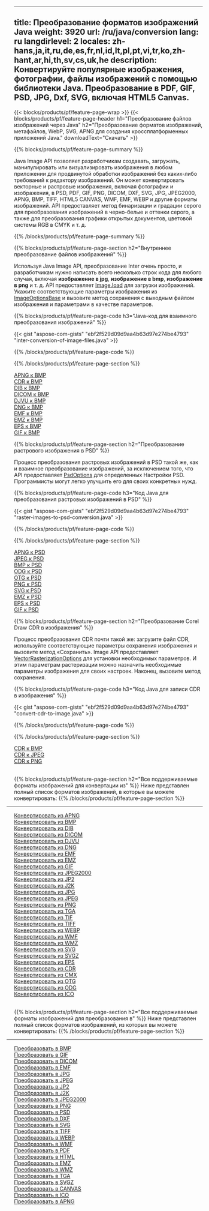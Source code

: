 ﻿
---
title: Преобразование форматов изображений Java 
weight: 3920
url: /ru/java/conversion 
lang: ru
langdirlevel: 2
locales: zh-hans,ja,it,ru,de,es,fr,nl,id,lt,pl,pt,vi,tr,ko,zh-hant,ar,hi,th,sv,cs,uk,he
description: Конвертируйте популярные изображения, фотографии, файлы изображений с помощью библиотеки Java. Преобразование в PDF, GIF, PSD, JPG, Dxf, SVG, включая HTML5 Canvas.
---

{{< blocks/products/pf/feature-page-wrap >}}
{{< blocks/products/pf/feature-page-header h1="Преобразование файлов изображений через Java" h2="Преобразование форматов изображений, метафайлов, WebP, SVG, APNG для создания кроссплатформенных приложений Java." downloadText="Скачать" >}}

{{% blocks/products/pf/feature-page-summary %}}

Java Image API позволяет разработчикам создавать, загружать, манипулировать или визуализировать изображения в любом приложении для продвинутой обработки изображений без каких-либо требований к редактору изображений. Он может конвертировать векторные и растровые изображения, включая фотографии и изображения, в PSD, PDF, GIF, PNG, DICOM, DXF, SVG, JPG, JPEG2000, APNG, BMP, TIFF, HTML5 CANVAS, WMF, EMF, WEBP и другие форматы изображений. API предоставляет метод бинаризации и градации серого для преобразования изображений в черно-белые и оттенки серого, а также для преобразования графики открытых документов, цветовой системы RGB в CMYK и т. д.

{{% /blocks/products/pf/feature-page-summary  %}}

{{% blocks/products/pf/feature-page-section  h2="Внутреннее преобразование файлов изображений" %}}

Используя Java Image API, преобразование Inter очень просто, и разработчикам нужно написать всего несколько строк кода для любого случая, включая **изображение в jpg**, **изображение в bmp**, **изображение в png** и т. д. API предоставляет [Image.load](https://apireference.aspose.com/imaging/java/com.aspose.imaging/Image#load-java.lang.String-) для загрузки изображений. Укажите соответствующие параметры изображения из [ImageOptionsBase](https://apireference.aspose.com/imaging/java/com.aspose.imaging/ImageOptionsBase) и вызовите метод сохранения с выходным файлом изображения и параметрами в качестве параметров.

{{% blocks/products/pf/feature-page-code h3="Java-код для взаимного преобразования изображений" %}}

{{< gist "aspose-com-gists" "ebf2f529d09d9aa4b63d97e274be4793" "inter-conversion-of-image-files.java" >}}

{{% /blocks/products/pf/feature-page-code  %}}

{{% /blocks/products/pf/feature-page-section %}}

<div class="container-fluid productfamilypage bg-gray">
    <div class="convertypes bg-gray agp-content section">
        <div class="container">
		<div class="row other-converters">
		   <div class="col-md-2 other-converter remove-lp remove-rp">
		      <a href="/imaging/ru/java/conversion/apng-to-bmp/">APNG к BMP</a>
		   </div>
		   <div class="col-md-2 other-converter remove-lp remove-rp">
		      <a href="/imaging/ru/java/conversion/cdr-to-bmp/">CDR к BMP</a>
		   </div>
		   <div class="col-md-2 other-converter remove-lp remove-rp">
		      <a href="/imaging/ru/java/conversion/dib-to-bmp/">DIB к BMP</a>
		   </div>
		   <div class="col-md-2 other-converter remove-lp remove-rp">
		      <a href="/imaging/ru/java/conversion/dicom-to-bmp/">DICOM к BMP</a>
		   </div>
 		   <div class="col-md-2 other-converter remove-lp remove-rp">
		      <a href="/imaging/ru/java/conversion/djvu-to-bmp/">DJVU к BMP</a>
		   </div>
		   <div class="col-md-2 other-converter remove-lp remove-rp">
		      <a href="/imaging/ru/java/conversion/dng-to-bmp/">DNG к BMP</a>
		   </div>
		   <div class="col-md-2 other-converter remove-lp remove-rp">
		      <a href="/imaging/ru/java/conversion/emf-to-bmp/">EMF к BMP</a>
		   </div>
		   <div class="col-md-2 other-converter remove-lp remove-rp">
		      <a href="/imaging/ru/java/conversion/emz-to-bmp/">EMZ к BMP</a>
		   </div>
		   <div class="col-md-2 other-converter remove-lp remove-rp">
		      <a href="/imaging/ru/java/conversion/eps-to-bmp/">EPS к BMP</a>
		   </div>
		   <div class="col-md-2 other-converter remove-lp remove-rp">
		      <a href="/imaging/ru/java/conversion/gif-to-bmp/">GIF к BMP</a>
		   </div>
		</div>
	</div>
    </div>
</div>

{{% blocks/products/pf/feature-page-section  h2="Преобразование растрового изображения в PSD" %}}

Процесс преобразования растровых изображений в PSD такой же, как и взаимное преобразование изображений, за исключением того, что API предоставляет [PsdOptions](https://apireference.aspose.com/imaging/java/com.aspose.imaging.imageoptions/PsdOptions) для определенных Настройки PSD. Программисты могут легко улучшить его для своих конкретных нужд.

{{% blocks/products/pf/feature-page-code h3="Код Java для преобразования растровых изображений в PSD" %}}

{{< gist "aspose-com-gists" "ebf2f529d09d9aa4b63d97e274be4793" "raster-images-to-psd-conversion.java" >}}

{{% /blocks/products/pf/feature-page-code  %}}

{{% /blocks/products/pf/feature-page-section %}}

<div class="container-fluid productfamilypage bg-gray">
    <div class="convertypes bg-gray agp-content section">
        <div class="container">
		<div class="row other-converters">
		   <div class="col-md-2 other-converter remove-lp remove-rp">
		      <a href="/imaging/ru/java/conversion/apng-to-PSD/">APNG к PSD</a>
		   </div>
		   <div class="col-md-2 other-converter remove-lp remove-rp">
		      <a href="/imaging/ru/java/conversion/jpeg-to-PSD/">JPEG к PSD</a>
		   </div>
		   <div class="col-md-2 other-converter remove-lp remove-rp">
		      <a href="/imaging/ru/java/conversion/bmp-to-PSD/">BMP к PSD</a>
		   </div>
		   <div class="col-md-2 other-converter remove-lp remove-rp">
		      <a href="/imaging/ru/java/conversion/odg-to-PSD/">ODG к PSD</a>
		   </div>
 		   <div class="col-md-2 other-converter remove-lp remove-rp">
		      <a href="/imaging/ru/java/conversion/otg-to-PSD/">OTG к PSD</a>
		   </div>
		   <div class="col-md-2 other-converter remove-lp remove-rp">
		      <a href="/imaging/ru/java/conversion/png-to-PSD/">PNG к PSD</a>
		   </div>
		   <div class="col-md-2 other-converter remove-lp remove-rp">
		      <a href="/imaging/ru/java/conversion/svg-to-PSD/">SVG к PSD</a>
		   </div>
		   <div class="col-md-2 other-converter remove-lp remove-rp">
		      <a href="/imaging/ru/java/conversion/emz-to-PSD/">EMZ к PSD</a>
		   </div>
		   <div class="col-md-2 other-converter remove-lp remove-rp">
		      <a href="/imaging/ru/java/conversion/eps-to-PSD/">EPS к PSD</a>
		   </div>
		   <div class="col-md-2 other-converter remove-lp remove-rp">
		      <a href="/imaging/ru/java/conversion/gif-to-PSD/">GIF к PSD</a>
		   </div>
		</div>
	</div>
    </div>
</div>

{{% blocks/products/pf/feature-page-section  h2="Преобразование Corel Draw CDR в изображения" %}}

Процесс преобразования CDR почти такой же: загрузите файл CDR, используйте соответствующие параметры сохранения изображения и вызовите метод «Сохранить». Image API предоставляет [VectorRasterizationOptions](https://apireference.aspose.com/imaging/java/com.aspose.imaging.imageoptions/vectorrasterizationoptions) для установки необходимых параметров. И этим параметрам растеризации можно назначить необходимые параметры изображения для своих настроек. Наконец, вызовите метод сохранения. 

{{% blocks/products/pf/feature-page-code h3="Код Java для записи CDR в изображения" %}}

{{< gist "aspose-com-gists" "ebf2f529d09d9aa4b63d97e274be4793" "convert-cdr-to-image.java" >}}

{{% /blocks/products/pf/feature-page-code  %}}

{{% /blocks/products/pf/feature-page-section %}}

<div class="container-fluid productfamilypage bg-gray">
    <div class="convertypes bg-gray agp-content section">
        <div class="container">
		<div class="row other-converters">
		   <div class="col-md-2 other-converter remove-lp remove-rp">
		      <a href="/imaging/ru/java/conversion/CDR-to-bmp/">CDR к BMP</a>
		   </div>
		   <div class="col-md-2 other-converter remove-lp remove-rp">
		      <a href="/imaging/ru/java/conversion/CDR-to-jpeg/">CDR к JPEG</a>
		   </div>
		   <div class="col-md-2 other-converter remove-lp remove-rp">
		      <a href="/imaging/ru/java/conversion/CDR-to-png/">CDR к PNG</a>
		   </div>		   
		</div>
	</div>
    </div>
</div>
<br/>

{{% blocks/products/pf/feature-page-section  h2="Все поддерживаемые форматы изображений для конвертации из" %}}
Ниже представлен полный список форматов изображений, в которые вы можете конвертировать:
{{% /blocks/products/pf/feature-page-section %}}
<div class="container-fluid productfamilypage bg-gray">
    <div class="convertypes bg-gray agp-content section">
        <div class="container">
                <hr style="margin-left:-20px;"/>
		<div class="row other-converters">
		    <div class='col-md-2 other-converter remove-lp remove-rp'><a href="/imaging/ru/java/conversion/from/apng" >Конвертировать из APNG</a></div>
<div class='col-md-2 other-converter remove-lp remove-rp'><a href="/imaging/ru/java/conversion/from/bmp" >Конвертировать из BMP</a></div>
<div class='col-md-2 other-converter remove-lp remove-rp'><a href="/imaging/ru/java/conversion/from/dib" >Конвертировать из DIB</a></div>
<div class='col-md-2 other-converter remove-lp remove-rp'><a href="/imaging/ru/java/conversion/from/dicom" >Конвертировать из DICOM</a></div>
<div class='col-md-2 other-converter remove-lp remove-rp'><a href="/imaging/ru/java/conversion/from/djvu" >Конвертировать из DJVU</a></div>
<div class='col-md-2 other-converter remove-lp remove-rp'><a href="/imaging/ru/java/conversion/from/dng" >Конвертировать из DNG</a></div>
<div class='col-md-2 other-converter remove-lp remove-rp'><a href="/imaging/ru/java/conversion/from/emf" >Конвертировать из EMF</a></div>
<div class='col-md-2 other-converter remove-lp remove-rp'><a href="/imaging/ru/java/conversion/from/emz" >Конвертировать из EMZ</a></div>
<div class='col-md-2 other-converter remove-lp remove-rp'><a href="/imaging/ru/java/conversion/from/gif" >Конвертировать из GIF</a></div>
<div class='col-md-2 other-converter remove-lp remove-rp'><a href="/imaging/ru/java/conversion/from/jpeg2000" >Конвертировать из JPEG2000</a></div>
<div class='col-md-2 other-converter remove-lp remove-rp'><a href="/imaging/ru/java/conversion/from/jp2" >Конвертировать из JP2</a></div>
<div class='col-md-2 other-converter remove-lp remove-rp'><a href="/imaging/ru/java/conversion/from/j2k" >Конвертировать из J2K</a></div>
<div class='col-md-2 other-converter remove-lp remove-rp'><a href="/imaging/ru/java/conversion/from/jpg" >Конвертировать из JPG</a></div>
<div class='col-md-2 other-converter remove-lp remove-rp'><a href="/imaging/ru/java/conversion/from/jpeg" >Конвертировать из JPEG</a></div>
<div class='col-md-2 other-converter remove-lp remove-rp'><a href="/imaging/ru/java/conversion/from/png" >Конвертировать из PNG</a></div>
<div class='col-md-2 other-converter remove-lp remove-rp'><a href="/imaging/ru/java/conversion/from/tga" >Конвертировать из TGA</a></div>
<div class='col-md-2 other-converter remove-lp remove-rp'><a href="/imaging/ru/java/conversion/from/tif" >Конвертировать из TIF</a></div>
<div class='col-md-2 other-converter remove-lp remove-rp'><a href="/imaging/ru/java/conversion/from/tiff" >Конвертировать из TIFF</a></div>
<div class='col-md-2 other-converter remove-lp remove-rp'><a href="/imaging/ru/java/conversion/from/webp" >Конвертировать из WEBP</a></div>
<div class='col-md-2 other-converter remove-lp remove-rp'><a href="/imaging/ru/java/conversion/from/wmf" >Конвертировать из WMF</a></div>
<div class='col-md-2 other-converter remove-lp remove-rp'><a href="/imaging/ru/java/conversion/from/wmz" >Конвертировать из WMZ</a></div>
<div class='col-md-2 other-converter remove-lp remove-rp'><a href="/imaging/ru/java/conversion/from/svg" >Конвертировать из SVG</a></div>
<div class='col-md-2 other-converter remove-lp remove-rp'><a href="/imaging/ru/java/conversion/from/svgz" >Конвертировать из SVGZ</a></div>
<div class='col-md-2 other-converter remove-lp remove-rp'><a href="/imaging/ru/java/conversion/from/eps" >Конвертировать из EPS</a></div>
<div class='col-md-2 other-converter remove-lp remove-rp'><a href="/imaging/ru/java/conversion/from/cdr" >Конвертировать из CDR</a></div>
<div class='col-md-2 other-converter remove-lp remove-rp'><a href="/imaging/ru/java/conversion/from/cmx" >Конвертировать из CMX</a></div>
<div class='col-md-2 other-converter remove-lp remove-rp'><a href="/imaging/ru/java/conversion/from/otg" >Конвертировать из OTG</a></div>
<div class='col-md-2 other-converter remove-lp remove-rp'><a href="/imaging/ru/java/conversion/from/odg" >Конвертировать из ODG</a></div>
<div class='col-md-2 other-converter remove-lp remove-rp'><a href="/imaging/ru/java/conversion/from/ico" >Конвертировать из ICO</a></div>
                </div>
        </div>
    </div>
</div>
<br/>

{{% blocks/products/pf/feature-page-section  h2="Все поддерживаемые форматы изображений для преобразования в" %}}
Ниже представлен полный список форматов изображений, из которых вы можете конвертировать:
{{% /blocks/products/pf/feature-page-section %}}
<div class="container-fluid productfamilypage bg-gray">
    <div class="convertypes bg-gray agp-content section">
        <div class="container">
	        <hr style="margin-left:-20px;"/>
		<div class="row other-converters">
		    <div class='col-md-2 other-converter remove-lp remove-rp'><a href="/imaging/ru/java/conversion/to/bmp" >Преобразовать в BMP</a></div>
<div class='col-md-2 other-converter remove-lp remove-rp'><a href="/imaging/ru/java/conversion/to/gif" >Преобразовать в GIF</a></div>
<div class='col-md-2 other-converter remove-lp remove-rp'><a href="/imaging/ru/java/conversion/to/dicom" >Преобразовать в DICOM</a></div>
<div class='col-md-2 other-converter remove-lp remove-rp'><a href="/imaging/ru/java/conversion/to/emf" >Преобразовать в EMF</a></div>
<div class='col-md-2 other-converter remove-lp remove-rp'><a href="/imaging/ru/java/conversion/to/jpg" >Преобразовать в JPG</a></div>
<div class='col-md-2 other-converter remove-lp remove-rp'><a href="/imaging/ru/java/conversion/to/jpeg" >Преобразовать в JPEG</a></div>
<div class='col-md-2 other-converter remove-lp remove-rp'><a href="/imaging/ru/java/conversion/to/jp2" >Преобразовать в JP2</a></div>
<div class='col-md-2 other-converter remove-lp remove-rp'><a href="/imaging/ru/java/conversion/to/j2k" >Преобразовать в J2K</a></div>
<div class='col-md-2 other-converter remove-lp remove-rp'><a href="/imaging/ru/java/conversion/to/jpeg2000" >Преобразовать в JPEG2000</a></div>
<div class='col-md-2 other-converter remove-lp remove-rp'><a href="/imaging/ru/java/conversion/to/png" >Преобразовать в PNG</a></div>
<div class='col-md-2 other-converter remove-lp remove-rp'><a href="/imaging/ru/java/conversion/to/psd" >Преобразовать в PSD</a></div>
<div class='col-md-2 other-converter remove-lp remove-rp'><a href="/imaging/ru/java/conversion/to/dxf" >Преобразовать в DXF</a></div>
<div class='col-md-2 other-converter remove-lp remove-rp'><a href="/imaging/ru/java/conversion/to/svg" >Преобразовать в SVG</a></div>
<div class='col-md-2 other-converter remove-lp remove-rp'><a href="/imaging/ru/java/conversion/to/tiff" >Преобразовать в TIFF</a></div>
<div class='col-md-2 other-converter remove-lp remove-rp'><a href="/imaging/ru/java/conversion/to/webp" >Преобразовать в WEBP</a></div>
<div class='col-md-2 other-converter remove-lp remove-rp'><a href="/imaging/ru/java/conversion/to/wmf" >Преобразовать в WMF</a></div>
<div class='col-md-2 other-converter remove-lp remove-rp'><a href="/imaging/ru/java/conversion/to/pdf" >Преобразовать в PDF</a></div>
<div class='col-md-2 other-converter remove-lp remove-rp'><a href="/imaging/ru/java/conversion/to/html" >Преобразовать в HTML</a></div>
<div class='col-md-2 other-converter remove-lp remove-rp'><a href="/imaging/ru/java/conversion/to/emz" >Преобразовать в EMZ</a></div>
<div class='col-md-2 other-converter remove-lp remove-rp'><a href="/imaging/ru/java/conversion/to/wmz" >Преобразовать в WMZ</a></div>
<div class='col-md-2 other-converter remove-lp remove-rp'><a href="/imaging/ru/java/conversion/to/tga" >Преобразовать в TGA</a></div>
<div class='col-md-2 other-converter remove-lp remove-rp'><a href="/imaging/ru/java/conversion/to/svgz" >Преобразовать в SVGZ</a></div>
<div class='col-md-2 other-converter remove-lp remove-rp'><a href="/imaging/ru/java/conversion/to/canvas" >Преобразовать в CANVAS</a></div>
<div class='col-md-2 other-converter remove-lp remove-rp'><a href="/imaging/ru/java/conversion/to/ico" >Преобразовать в ICO</a></div>
<div class='col-md-2 other-converter remove-lp remove-rp'><a href="/imaging/ru/java/conversion/to/apng" >Преобразовать в APNG</a></div>
                </div>
        </div>
    </div>
</div>
<br/>


